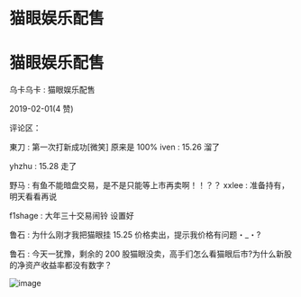 # 猫眼娱乐配售

# 猫眼娱乐配售

乌卡乌卡 : 猫眼娱乐配售

2019-02-01(4 赞)

评论区：

東刀 : 第一次打新成功[微笑] 原来是 100% iven : 15.26 溜了

yhzhu : 15.28 走了

野马 : 有鱼不能暗盘交易，是不是只能等上市再卖啊！！？？ xxlee : 准备持有，明天看看再说

f1shage : 大年三十交易闹铃 设置好

鲁石 : 为什么刚才我把猫眼挂 15.25 价格卖出，提示我价格有问题・_・?

鲁石 : 今天一犹豫，剩余的 200 股猫眼没卖，高手们怎么看猫眼后市?为什么新股的净资产收益率都没有数字？

![image](img/Image_310.png)